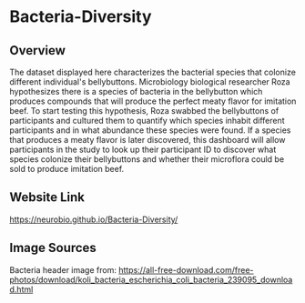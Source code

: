 # Bacteria-Diversity

## Overview
The dataset displayed here characterizes the bacterial species that colonize different individual's bellybuttons.  Microbiology biological researcher Roza hypothesizes there is a species of bacteria in the bellybutton which produces compounds that will produce the perfect meaty flavor for imitation beef.  To start testing this hypothesis, Roza swabbed the bellybuttons of participants and cultured them to quantify which species inhabit different participants and in what abundance these species were found.  If a species that produces a meaty flavor is later discovered, this dashboard will allow participants in the study to look up their participant ID to discover what species colonize their bellybuttons and whether their microflora could be sold to produce imitation beef.

## Website Link
https://neurobio.github.io/Bacteria-Diversity/

## Image Sources
Bacteria header image from: https://all-free-download.com/free-photos/download/koli_bacteria_escherichia_coli_bacteria_239095_download.html
